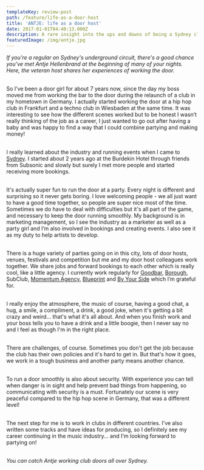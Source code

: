 ```yaml
---
templateKey: review-post
path: /feature/life-as-a-door-host
title: 'ANTJE: life as a door host'
date: 2017-01-01T04:40:13.000Z
description: A rare insight into the ups and downs of being a Sydney club door host.
featuredImage: /img/antje.jpg
---
```

_If you're a regular on Sydney's underground circuit, there's a good chance you've met Antje Hellenbrand at the beginning of many of your nights. Here, the veteran host shares her experiences of working the door._
<br><br>

So I’ve been a door girl for about 7 years now, since the day my boss moved me from working the bar to the door during the relaunch of a club in my hometown in Germany. I actually started working the door at a hip hop club in Frankfurt and a techno club in Wiesbaden at the same time. It was interesting to see how the different scenes worked but to be honest I wasn’t really thinking of the job as a career, I just wanted to go out after having a baby and was happy to find a way that I could combine partying and making money!
<br><br>

I really learned about the industry and running events when I came to [Sydney](https://www.ravereviewz.net/Events-Location/Sydney). I started about 2 years ago at the Burdekin Hotel through friends from Subsonic and slowly but surely I met more people and started receiving more bookings. 
<br><br>

It's actually super fun to run the door at a party. Every night is different and surprising so it never gets boring. I love welcoming people - we all just want to have a good time together, so people are super nice most of the time. Sometimes we do have to deal with difficulties but it's all part of the game, and necessary to keep the door running smoothly. My background is in marketing management, so I see the industry as a marketer as well as a party girl and I’m also involved in bookings and creating events. I also see it as my duty to help artists to develop. 
<br><br>

There is a huge variety of parties going on in this city, lots of door hosts, venues, festivals and competition but me and my door host colleagues work together. We share jobs and forward bookings to each other which is really cool, like a little agency. I currently work regularly for [Goodbar](https://www.ravereviewz.net/Promoter/Goodbar/106), [Borough](https://magazine.ravereviewz.net/interview/baz-jeff-borough), SubClub, [Momentum Agency](https://magazine.ravereviewz.net/interview/omar-c-momentum-agency), [Blueprint](https://magazine.ravereviewz.net/interview/ben-nott-blueprint) and [By Your Side](https://magazine.ravereviewz.net/interview/jimmy-galvin-by-your-side) which I’m grateful for. 
<br><br>

I really enjoy the atmosphere, the music of course, having a good chat, a hug, a smile, a compliment, a drink, a good joke, when it's getting a bit crazy and weird… that's what it's all about. And when you finish work and your boss tells you to have a drink and a little boogie, then I never say no and I feel as though I'm in the right place.
<br><br>

There are challenges, of course. Sometimes you don't get the job because the club has their own policies and it's hard to get in. But that's how it goes, we work in a tough business and another party means another chance. 
<br><br>

To run a door smoothly is also about security. With experience you can tell when danger is in sight and help prevent bad things from happening, so communicating with security is a must. Fortunately our scene is very peaceful compared to the hip hop scene in Germany, that was a different level!
<br><br>

The next step for me is to work in clubs in different countries. I’ve also written some tracks and have ideas for producing, so I definitely see my career continuing in the music industry... and I'm looking forward to partying on!
<br><br>


_You can catch Antje working club doors all over Sydney._
